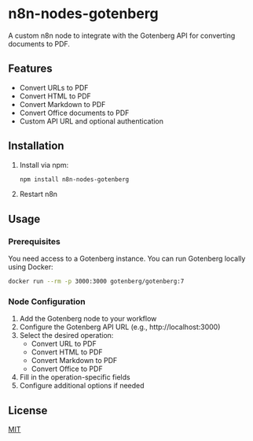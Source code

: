 # n8n-nodes-gotenberg

A custom n8n node to integrate with the Gotenberg API for converting documents to PDF.

## Features
- Convert URLs to PDF
- Convert HTML to PDF
- Convert Markdown to PDF
- Convert Office documents to PDF
- Custom API URL and optional authentication

## Installation
1. Install via npm:
   ```bash
   npm install n8n-nodes-gotenberg
   ```

2. Restart n8n

## Usage

### Prerequisites
You need access to a Gotenberg instance. You can run Gotenberg locally using Docker:

```bash
docker run --rm -p 3000:3000 gotenberg/gotenberg:7
```

### Node Configuration
1. Add the Gotenberg node to your workflow
2. Configure the Gotenberg API URL (e.g., http://localhost:3000)
3. Select the desired operation:
   - Convert URL to PDF
   - Convert HTML to PDF
   - Convert Markdown to PDF
   - Convert Office to PDF
4. Fill in the operation-specific fields
5. Configure additional options if needed

## License
[MIT](LICENSE)
